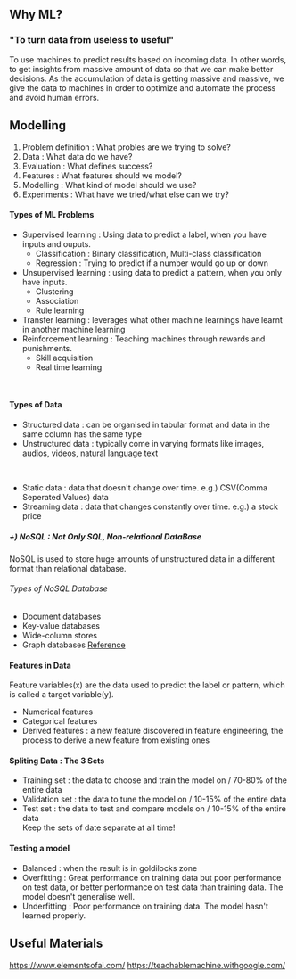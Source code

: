 
## Why ML?
### "To turn data from useless to useful"  
To use machines to predict results based on incoming data. In other words, to get insights from massive amount of data so that we can make better decisions. As the accumulation of data is getting massive and massive, we give the data to machines in order to optimize and automate the process and avoid human errors.
<br/>


## Modelling
1. Problem definition : What probles are we trying to solve?
2. Data : What data do we have?
3. Evaluation : What defines success?
4. Features : What features should we model?
5. Modelling : What kind of model should we use?
6. Experiments : What have we tried/what else can we try?

#### Types of ML Problems
* Supervised learning : Using data to predict a label, when you have inputs and ouputs.
  * Classification : Binary classification, Multi-class classification
  * Regression : Trying to predict if a number would go up or down 
* Unsupervised learning : using data to predict a pattern, when you only have inputs.
  * Clustering 
  * Association 
  * Rule learning
* Transfer learning : leverages what other machine learnings have learnt in another machine learning
* Reinforcement learning : Teaching machines through rewards and punishments. 
  * Skill acquisition
  * Real time learning
<br/>

#### Types of Data
* Structured data : can be organised in tabular format and data in the same column has the same type
* Unstructured data : typically come in varying formats like images, audios, videos, natural language text
<br/>

* Static data : data that doesn't change over time. e.g.) CSV(Comma Seperated Values) data
* Streaming data : data that changes constantly over time. e.g.) a stock price
##### +) NoSQL : Not Only SQL, Non-relational DataBase
NoSQL is used to store huge amounts of unstructured data in a different format than relational database.
###### Types of NoSQL Database 
* Document databases
* Key-value databases
* Wide-column stores
* Graph databases
[Reference](https://www.mongodb.com/nosql-explained)

#### Features in Data
Feature variables(x) are the data used to predict the label or pattern, which is called a target variable(y).  
* Numerical features
* Categorical features
* Derived features : a new feature discovered in feature engineering, the process to derive a new feature from existing ones 

#### Spliting Data : The 3 Sets
* Training set : the data to choose and train the model on / 70-80% of the entire data
* Validation set : the data to tune the model on / 10-15% of the entire data
* Test set : the data to test and compare models on / 10-15% of the entire data  
Keep the sets of date separate at all time!

#### Testing a model
* Balanced : when the result is in goldilocks zone
* Overfitting : Great performance on training data but poor performance on test data, or better performance on test data than training data. The model doesn't generalise well.
* Underfitting : Poor performance on training data. The model hasn't learned properly.


## Useful Materials
https://www.elementsofai.com/
https://teachablemachine.withgoogle.com/


